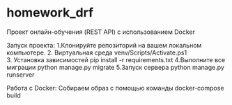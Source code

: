 # homework_drf
Проект онлайн-обучения (REST API) с использованием Docker

Запуск проекта:
1.Клонируйте репозиторий на вашем локальном компьютере.
2. Виртуальная среда  venv/Scripts/Activate.ps1   
3. Установка зависимостей pip install -r requirements.txt
4.Выполните все миграции python manage.py migrate
5.Запуск сервера python manage.py runserver


Работа с Docker:
Собираем образ с помощью команды docker-compose build